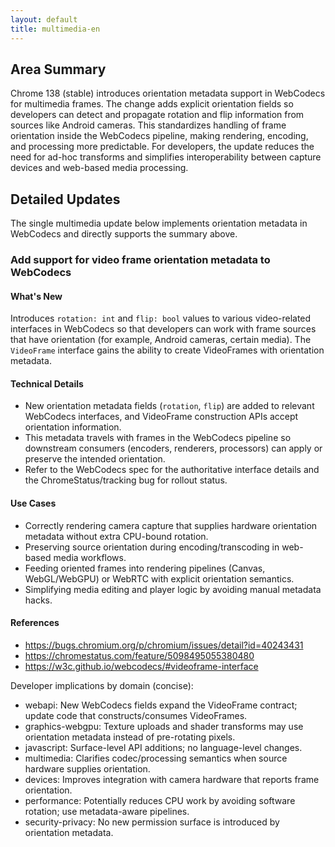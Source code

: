 ```yaml
---
layout: default
title: multimedia-en
---
```


## Area Summary

Chrome 138 (stable) introduces orientation metadata support in WebCodecs for multimedia frames. The change adds explicit orientation fields so developers can detect and propagate rotation and flip information from sources like Android cameras. This standardizes handling of frame orientation inside the WebCodecs pipeline, making rendering, encoding, and processing more predictable. For developers, the update reduces the need for ad-hoc transforms and simplifies interoperability between capture devices and web-based media processing.

## Detailed Updates

The single multimedia update below implements orientation metadata in WebCodecs and directly supports the summary above.

### Add support for video frame orientation metadata to WebCodecs

#### What's New
Introduces `rotation: int` and `flip: bool` values to various video-related interfaces in WebCodecs so that developers can work with frame sources that have orientation (for example, Android cameras, certain media). The `VideoFrame` interface gains the ability to create VideoFrames with orientation metadata.

#### Technical Details
- New orientation metadata fields (`rotation`, `flip`) are added to relevant WebCodecs interfaces, and VideoFrame construction APIs accept orientation information.
- This metadata travels with frames in the WebCodecs pipeline so downstream consumers (encoders, renderers, processors) can apply or preserve the intended orientation.
- Refer to the WebCodecs spec for the authoritative interface details and the ChromeStatus/tracking bug for rollout status.

#### Use Cases
- Correctly rendering camera capture that supplies hardware orientation metadata without extra CPU-bound rotation.
- Preserving source orientation during encoding/transcoding in web-based media workflows.
- Feeding oriented frames into rendering pipelines (Canvas, WebGL/WebGPU) or WebRTC with explicit orientation semantics.
- Simplifying media editing and player logic by avoiding manual metadata hacks.

#### References
- https://bugs.chromium.org/p/chromium/issues/detail?id=40243431
- https://chromestatus.com/feature/5098495055380480
- https://w3c.github.io/webcodecs/#videoframe-interface

Developer implications by domain (concise):
- webapi: New WebCodecs fields expand the VideoFrame contract; update code that constructs/consumes VideoFrames.
- graphics-webgpu: Texture uploads and shader transforms may use orientation metadata instead of pre-rotating pixels.
- javascript: Surface-level API additions; no language-level changes.
- multimedia: Clarifies codec/processing semantics when source hardware supplies orientation.
- devices: Improves integration with camera hardware that reports frame orientation.
- performance: Potentially reduces CPU work by avoiding software rotation; use metadata-aware pipelines.
- security-privacy: No new permission surface is introduced by orientation metadata.
